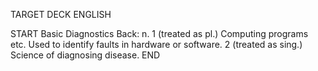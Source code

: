 TARGET DECK
ENGLISH

START
Basic
Diagnostics
Back: n. 1 (treated as pl.) Computing programs etc. Used to identify faults in hardware or software. 2 (treated as sing.) Science of diagnosing disease.
END
